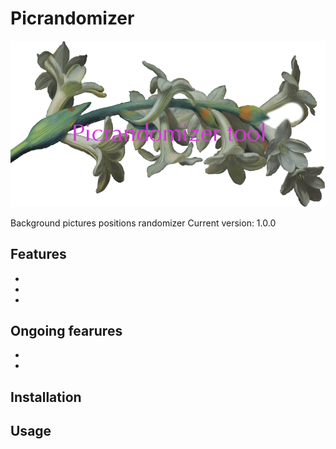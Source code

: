 # Picrandomizer

![give a star to the project](./etc/header.png)

Background pictures positions randomizer
Current version: 1.0.0

## Features

-
-
-

## Ongoing fearures

-
-

## Installation

## Usage
